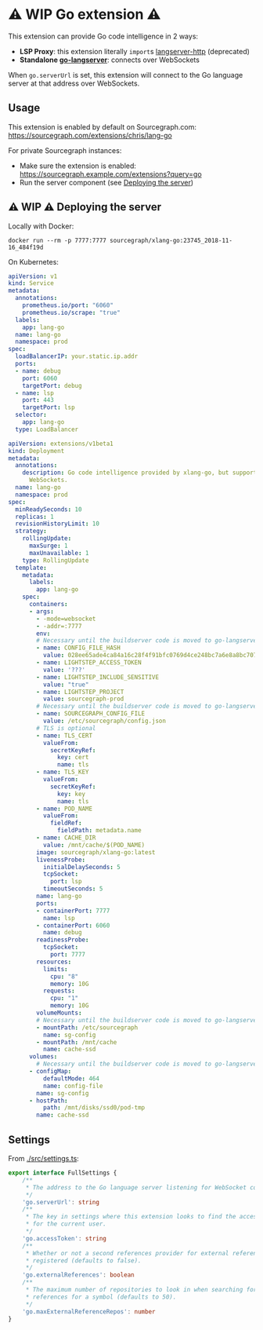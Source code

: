 # ⚠️ WIP Go extension ⚠️

This extension can provide Go code intelligence in 2 ways:

- **LSP Proxy**: this extension literally `import`s [langserver-http](https://github.com/sourcegraph/sourcegraph-langserver-http) (deprecated)
- **Standalone [go-langserver](https://github.com/sourcegraph/go-langserver)**: connects over WebSockets

When `go.serverUrl` is set, this extension will connect to the Go language server at that address over WebSockets.

## Usage

This extension is enabled by default on Sourcegraph.com: https://sourcegraph.com/extensions/chris/lang-go

For private Sourcegraph instances:

- Make sure the extension is enabled: https://sourcegraph.example.com/extensions?query=go
- Run the server component (see [Deploying the server](#deploying-the-server))

## ⚠️ WIP ⚠️ Deploying the server

Locally with Docker:

```
docker run --rm -p 7777:7777 sourcegraph/xlang-go:23745_2018-11-16_484f19d
```

On Kubernetes:

```yaml
apiVersion: v1
kind: Service
metadata:
  annotations:
    prometheus.io/port: "6060"
    prometheus.io/scrape: "true"
  labels:
    app: lang-go
  name: lang-go
  namespace: prod
spec:
  loadBalancerIP: your.static.ip.addr
  ports:
  - name: debug
    port: 6060
    targetPort: debug
  - name: lsp
    port: 443
    targetPort: lsp
  selector:
    app: lang-go
  type: LoadBalancer
```

```yaml
apiVersion: extensions/v1beta1
kind: Deployment
metadata:
  annotations:
    description: Go code intelligence provided by xlang-go, but supporting TLS and
      WebSockets.
  name: lang-go
  namespace: prod
spec:
  minReadySeconds: 10
  replicas: 1
  revisionHistoryLimit: 10
  strategy:
    rollingUpdate:
      maxSurge: 1
      maxUnavailable: 1
    type: RollingUpdate
  template:
    metadata:
      labels:
        app: lang-go
    spec:
      containers:
      - args:
        - -mode=websocket
        - -addr=:7777
        env:
        # Necessary until the buildserver code is moved to go-langserver
        - name: CONFIG_FILE_HASH
          value: 028ee65ade4ca84a16c28f4f91bfc0769d4ce248bc7a6e8a8bc7078e848bf20f
        - name: LIGHTSTEP_ACCESS_TOKEN
          value: '???'
        - name: LIGHTSTEP_INCLUDE_SENSITIVE
          value: "true"
        - name: LIGHTSTEP_PROJECT
          value: sourcegraph-prod
        # Necessary until the buildserver code is moved to go-langserver
        - name: SOURCEGRAPH_CONFIG_FILE
          value: /etc/sourcegraph/config.json
        # TLS is optional
        - name: TLS_CERT
          valueFrom:
            secretKeyRef:
              key: cert
              name: tls
        - name: TLS_KEY
          valueFrom:
            secretKeyRef:
              key: key
              name: tls
        - name: POD_NAME
          valueFrom:
            fieldRef:
              fieldPath: metadata.name
        - name: CACHE_DIR
          value: /mnt/cache/$(POD_NAME)
        image: sourcegraph/xlang-go:latest
        livenessProbe:
          initialDelaySeconds: 5
          tcpSocket:
            port: lsp
          timeoutSeconds: 5
        name: lang-go
        ports:
        - containerPort: 7777
          name: lsp
        - containerPort: 6060
          name: debug
        readinessProbe:
          tcpSocket:
            port: 7777
        resources:
          limits:
            cpu: "8"
            memory: 10G
          requests:
            cpu: "1"
            memory: 10G
        volumeMounts:
        # Necessary until the buildserver code is moved to go-langserver
        - mountPath: /etc/sourcegraph
          name: sg-config
        - mountPath: /mnt/cache
          name: cache-ssd
      volumes:
        # Necessary until the buildserver code is moved to go-langserver
      - configMap:
          defaultMode: 464
          name: config-file
        name: sg-config
      - hostPath:
          path: /mnt/disks/ssd0/pod-tmp
        name: cache-ssd
```

## Settings

From [./src/settings.ts](./src/settings.ts):

```typescript
export interface FullSettings {
    /**
     * The address to the Go language server listening for WebSocket connections.
     */
    'go.serverUrl': string
    /**
     * The key in settings where this extension looks to find the access token
     * for the current user.
     */
    'go.accessToken': string
    /**
     * Whether or not a second references provider for external references will be
     * registered (defaults to false).
     */
    'go.externalReferences': boolean
    /**
     * The maximum number of repositories to look in when searching for external
     * references for a symbol (defaults to 50).
     */
    'go.maxExternalReferenceRepos': number
}
```

##